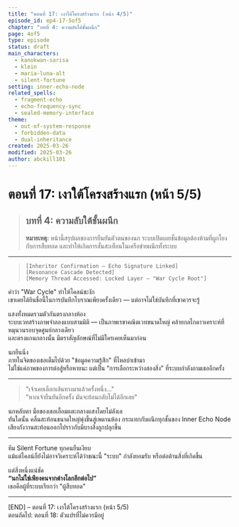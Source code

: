 ```yaml
---
title: "ตอนที่ 17: เงาใต้โครงสร้างแรก (หน้า 4/5)"
episode_id: ep4-17-5of5
chapter: "บทที่ 4: ความลับใต้ชั้นผนึก"
page: 4of5
type: episode
status: draft
main_characters:
  - kanokwan-sarisa
  - klein
  - maria-luna-alt
  - silent-fortune
setting: inner-echo-node
related_spells:
  - fragment-echo
  - echo-frequency-sync
  - sealed-memory-interface
theme:
  - out-of-system-response
  - forbidden-data
  - dual-inheritance
created: 2025-03-26
modified: 2025-03-26
author: abckill101
---
```


# ตอนที่ 17: เงาใต้โครงสร้างแรก (หน้า 5/5)  
> ## บทที่ 4: ความลับใต้ชั้นผนึก  
> **หมายเหตุ:** หน้านี้สรุปผลของการยืนยันตัวตนของนก ระบบเปิดเผยชั้นข้อมูลต้องห้ามที่ผูกโยงกับการสืบทอด และทำให้เกิดการสั่นสะเทือนในเครือข่ายผนึกทั้งระบบ

---

> `[Inheritor Confirmation — Echo Signature Linked]`  
> `[Resonance Cascade Detected]`  
> `[Memory Thread Accessed: Locked Layer – "War Cycle Root"]`

คำว่า "War Cycle" ทำให้ไคลน์ชะงัก  
เขาเคยได้ยินชื่อนี้ในการบันทึกโบราณเพียงครั้งเดียว — แต่อาจไม่ใช่บันทึกที่เขาควรจะรู้

แสงทั้งหมดรวมตัวกันตรงกลางห้อง  
ระบบเวทสร้างภาพจำลองแบบสามมิติ — เป็นภาพเรขาคณิตเวทขนาดใหญ่ คล้ายกลไกดาวเคราะห์ที่หมุนวนรอบจุดศูนย์กลางเดียว  
และตรงแกนกลางนั้น มีตราสัญลักษณ์ที่ไม่มีใครเคยเห็นมาก่อน

นกยืนนิ่ง  
ภายในจิตของเธอเต็มไปด้วย "ข้อมูลความรู้สึก" ที่ไหลบ่าเข้ามา  
ไม่ใช่แค่ภาพของการต่อสู้หรือหายนะ แต่เป็น “การเลือกระหว่างสองสิ่ง” ที่ระบบกำลังถามเธออีกครั้ง

---

> "เจ้าเคยเลือกเส้นทางมาแล้วครั้งหนึ่ง..."  
> "หากเจ้ายืนยันอีกครั้ง มันจะย้อนกลับไม่ได้อีกเลย"

นกหลับตา มือของเธอเอื้อมแตะกลางแสงโดยไม่ลังเล  
ทันใดนั้น คลื่นสะท้อนขนาดใหญ่พุ่งขึ้นสู่เพดานห้อง กระแทกกับผนึกทุกชั้นของ Inner Echo Node  
เสียงกังวานสะท้อนออกไปราวกับมีบางสิ่งถูกปลุกขึ้น

---

ทีม Silent Fortune ทุกคนยืนเงียบ  
แม้แต่ไคลน์ก็ยังไม่อาจวิเคราะห์ได้ว่าขณะนี้ "ระบบ" กำลังยอมรับ หรือต่อต้านสิ่งที่เกิดขึ้น

แต่สิ่งหนึ่งแน่ชัด  
**“นกไม่ใช่เพียงคนจากต่างโลกอีกต่อไป”**  
เธอคือผู้ที่ระบบเรียกว่า "ผู้สืบทอด"

---

[END] – ตอนที่ 17: เงาใต้โครงสร้างแรก (หน้า 5/5)  
ตอนถัดไป: ตอนที่ 18: ตัวแปรที่ไม่ควรมีอยู่ 
